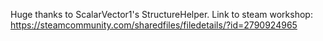 Huge thanks to ScalarVector1's StructureHelper. Link to steam
workshop: https://steamcommunity.com/sharedfiles/filedetails/?id=2790924965
